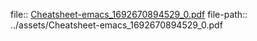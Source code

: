 file:: [Cheatsheet-emacs_1692670894529_0.pdf](../assets/Cheatsheet-emacs_1692670894529_0.pdf)
file-path:: ../assets/Cheatsheet-emacs_1692670894529_0.pdf

